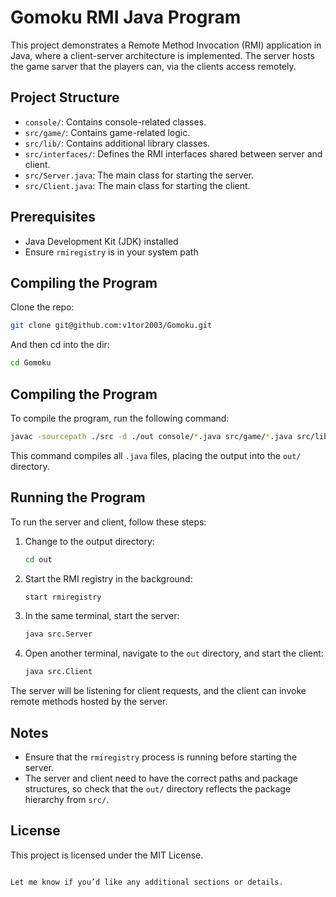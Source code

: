 # Gomoku RMI Java Program

This project demonstrates a Remote Method Invocation (RMI) application in Java, where a client-server architecture is implemented. The server hosts the game sarver that the players can, via the clients access remotely.

## Project Structure

- `console/`: Contains console-related classes.
- `src/game/`: Contains game-related logic.
- `src/lib/`: Contains additional library classes.
- `src/interfaces/`: Defines the RMI interfaces shared between server and client.
- `src/Server.java`: The main class for starting the server.
- `src/Client.java`: The main class for starting the client.

## Prerequisites

- Java Development Kit (JDK) installed
- Ensure `rmiregistry` is in your system path

## Compiling the Program

Clone the repo:
```bash
git clone git@github.com:v1tor2003/Gomoku.git
```

And then cd into the dir:
```bash
cd Gomoku
```

## Compiling the Program

To compile the program, run the following command:

```bash
javac -sourcepath ./src -d ./out console/*.java src/game/*.java src/lib/*.java src/interfaces/*.java src/Server.java src/Client.java
```

This command compiles all `.java` files, placing the output into the `out/` directory.

## Running the Program

To run the server and client, follow these steps:

1. Change to the output directory:

   ```bash
   cd out
   ```

2. Start the RMI registry in the background:

   ```bash
   start rmiregistry
   ```

3. In the same terminal, start the server:

   ```bash
   java src.Server
   ```

4. Open another terminal, navigate to the `out` directory, and start the client:

   ```bash
   java src.Client
   ```

The server will be listening for client requests, and the client can invoke remote methods hosted by the server.

## Notes

- Ensure that the `rmiregistry` process is running before starting the server.
- The server and client need to have the correct paths and package structures, so check that the `out/` directory reflects the package hierarchy from `src/`.

## License

This project is licensed under the MIT License.

```

Let me know if you’d like any additional sections or details.
